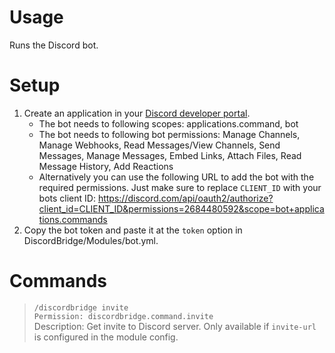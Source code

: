 # Usage
Runs the Discord bot.

# Setup
1. Create an application in your [Discord developer portal](https://discord.com/developers/applications).
    * The bot needs to following scopes: applications.command, bot
    * The bot needs to following bot permissions: Manage Channels, Manage Webhooks, Read Messages/View Channels, Send Messages, Manage Messages, Embed Links, Attach Files, Read Message History, Add Reactions
    * Alternatively you can use the following URL to add the bot with the required permissions. Just make sure to replace ``CLIENT_ID`` with your bots client ID: https://discord.com/api/oauth2/authorize?client_id=CLIENT_ID&permissions=2684480592&scope=bot+applications.commands
2. Copy the bot token and paste it at the ``token`` option in DiscordBridge/Modules/bot.yml.

# Commands
> `/discordbridge invite`\
`Permission: discordbridge.command.invite`\
Description: Get invite to Discord server. Only available if ``invite-url`` is configured in the module config.
